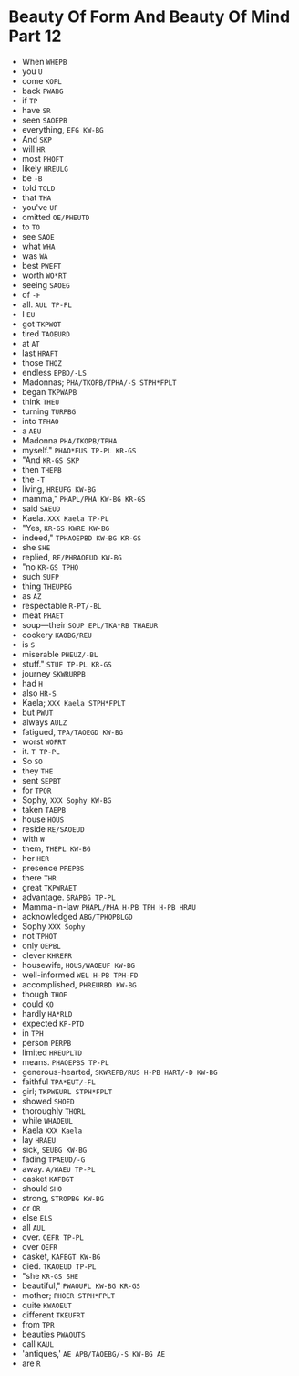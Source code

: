 # Beauty Of Form And Beauty Of Mind Part 12

* When `WHEPB`
* you `U`
* come `KOPL`
* back `PWABG`
* if `TP`
* have `SR`
* seen `SAOEPB`
* everything, `EFG KW-BG`
* And `SKP`
* will `HR`
* most `PHOFT`
* likely `HREULG`
* be `-B`
* told `TOLD`
* that `THA`
* you've `UF`
* omitted `OE/PHEUTD`
* to `TO`
* see `SAOE`
* what `WHA`
* was `WA`
* best `PWEFT`
* worth `WO*RT`
* seeing `SAOEG`
* of `-F`
* all. `AUL TP-PL`
* I `EU`
* got `TKPWOT`
* tired `TAOEURD`
* at `AT`
* last `HRAFT`
* those `THOZ`
* endless `EPBD/-LS`
* Madonnas; `PHA/TKOPB/TPHA/-S STPH*FPLT`
* began `TKPWAPB`
* think `THEU`
* turning `TURPBG`
* into `TPHAO`
* a `AEU`
* Madonna `PHA/TKOPB/TPHA`
* myself." `PHAO*EUS TP-PL KR-GS`
* "And `KR-GS SKP`
* then `THEPB`
* the `-T`
* living, `HREUFG KW-BG`
* mamma," `PHAPL/PHA KW-BG KR-GS`
* said `SAEUD`
* Kaela. `XXX Kaela TP-PL`
* "Yes, `KR-GS KWRE KW-BG`
* indeed," `TPHAOEPBD KW-BG KR-GS`
* she `SHE`
* replied, `RE/PHRAOEUD KW-BG`
* "no `KR-GS TPHO`
* such `SUFP`
* thing `THEUPBG`
* as `AZ`
* respectable `R-PT/-BL`
* meat `PHAET`
* soup—their `SOUP EPL/TKA*RB THAEUR`
* cookery `KAOBG/REU`
* is `S`
* miserable `PHEUZ/-BL`
* stuff." `STUF TP-PL KR-GS`
* journey `SKWRURPB`
* had `H`
* also `HR-S`
* Kaela; `XXX Kaela STPH*FPLT`
* but `PWUT`
* always `AULZ`
* fatigued, `TPA/TAOEGD KW-BG`
* worst `WOFRT`
* it. `T TP-PL`
* So `SO`
* they `THE`
* sent `SEPBT`
* for `TPOR`
* Sophy, `XXX Sophy KW-BG`
* taken `TAEPB`
* house `HOUS`
* reside `RE/SAOEUD`
* with `W`
* them, `THEPL KW-BG`
* her `HER`
* presence `PREPBS`
* there `THR`
* great `TKPWRAET`
* advantage. `SRAPBG TP-PL`
* Mamma-in-law `PHAPL/PHA H-PB TPH H-PB HRAU`
* acknowledged `ABG/TPHOPBLGD`
* Sophy `XXX Sophy`
* not `TPHOT`
* only `OEPBL`
* clever `KHREFR`
* housewife, `HOUS/WAOEUF KW-BG`
* well-informed `WEL H-PB TPH-FD`
* accomplished, `PHREURBD KW-BG`
* though `THOE`
* could `KO`
* hardly `HA*RLD`
* expected `KP-PTD`
* in `TPH`
* person `PERPB`
* limited `HREUPLTD`
* means. `PHAOEPBS TP-PL`
* generous-hearted, `SKWREPB/RUS H-PB HART/-D KW-BG`
* faithful `TPA*EUT/-FL`
* girl; `TKPWEURL STPH*FPLT`
* showed `SHOED`
* thoroughly `THORL`
* while `WHAOEUL`
* Kaela `XXX Kaela`
* lay `HRAEU`
* sick, `SEUBG KW-BG`
* fading `TPAEUD/-G`
* away. `A/WAEU TP-PL`
* casket `KAFBGT`
* should `SHO`
* strong, `STROPBG KW-BG`
* or `OR`
* else `ELS`
* all `AUL`
* over. `OEFR TP-PL`
* over `OEFR`
* casket, `KAFBGT KW-BG`
* died. `TKAOEUD TP-PL`
* "she `KR-GS SHE`
* beautiful," `PWAOUFL KW-BG KR-GS`
* mother; `PHOER STPH*FPLT`
* quite `KWAOEUT`
* different `TKEUFRT`
* from `TPR`
* beauties `PWAOUTS`
* call `KAUL`
* 'antiques,' `AE APB/TAOEBG/-S KW-BG AE`
* are `R`
